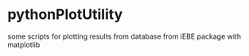 pythonPlotUtility
=================

some scripts for plotting results from database from iEBE package with matplotlib 
